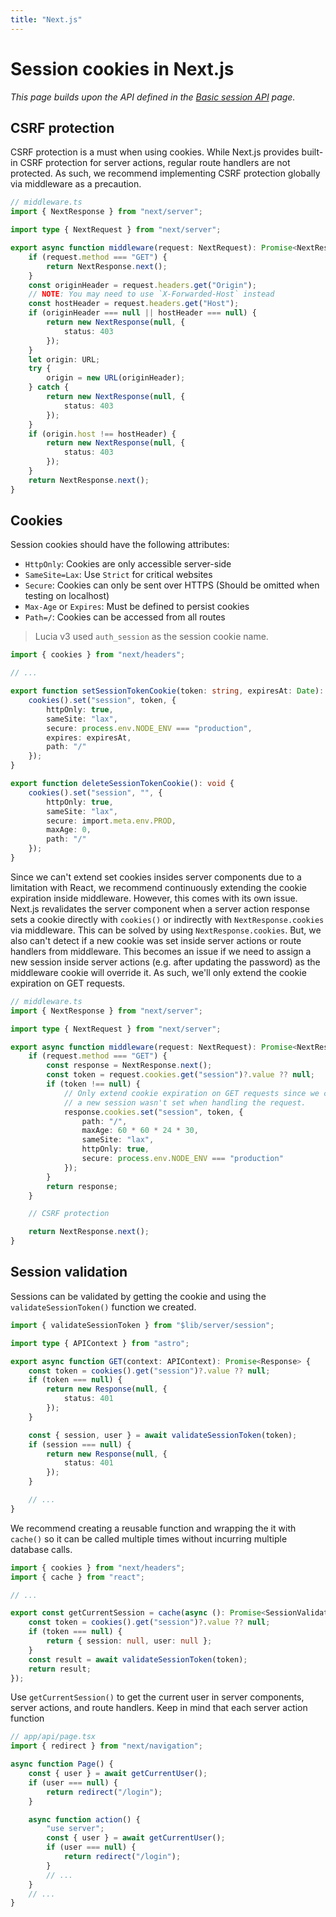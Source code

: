 ```yaml
---
title: "Next.js"
---
```


# Session cookies in Next.js

_This page builds upon the API defined in the [Basic session API](/sessions/basic-api) page._

## CSRF protection

CSRF protection is a must when using cookies. While Next.js provides built-in CSRF protection for server actions, regular route handlers are not protected. As such, we recommend implementing CSRF protection globally via middleware as a precaution.

```ts
// middleware.ts
import { NextResponse } from "next/server";

import type { NextRequest } from "next/server";

export async function middleware(request: NextRequest): Promise<NextResponse> {
	if (request.method === "GET") {
		return NextResponse.next();
	}
	const originHeader = request.headers.get("Origin");
	// NOTE: You may need to use `X-Forwarded-Host` instead
	const hostHeader = request.headers.get("Host");
	if (originHeader === null || hostHeader === null) {
		return new NextResponse(null, {
			status: 403
		});
	}
	let origin: URL;
	try {
		origin = new URL(originHeader);
	} catch {
		return new NextResponse(null, {
			status: 403
		});
	}
	if (origin.host !== hostHeader) {
		return new NextResponse(null, {
			status: 403
		});
	}
	return NextResponse.next();
}
```

## Cookies

Session cookies should have the following attributes:

- `HttpOnly`: Cookies are only accessible server-side
- `SameSite=Lax`: Use `Strict` for critical websites
- `Secure`: Cookies can only be sent over HTTPS (Should be omitted when testing on localhost)
- `Max-Age` or `Expires`: Must be defined to persist cookies
- `Path=/`: Cookies can be accessed from all routes

> Lucia v3 used `auth_session` as the session cookie name.

```ts
import { cookies } from "next/headers";

// ...

export function setSessionTokenCookie(token: string, expiresAt: Date): void {
	cookies().set("session", token, {
		httpOnly: true,
		sameSite: "lax",
		secure: process.env.NODE_ENV === "production",
		expires: expiresAt,
		path: "/"
	});
}

export function deleteSessionTokenCookie(): void {
	cookies().set("session", "", {
		httpOnly: true,
		sameSite: "lax",
		secure: import.meta.env.PROD,
		maxAge: 0,
		path: "/"
	});
}
```

Since we can't extend set cookies insides server components due to a limitation with React, we recommend continuously extending the cookie expiration inside middleware. However, this comes with its own issue. Next.js revalidates the server component when a server action response sets a cookie directly with `cookies()` or indirectly with `NextResponse.cookies` via middleware. This can be solved by using `NextResponse.cookies`. But, we also can't detect if a new cookie was set inside server actions or route handlers from middleware. This becomes an issue if we need to assign a new session inside server actions (e.g. after updating the password) as the middleware cookie will override it. As such, we'll only extend the cookie expiration on GET requests.

```ts
// middleware.ts
import { NextResponse } from "next/server";

import type { NextRequest } from "next/server";

export async function middleware(request: NextRequest): Promise<NextResponse> {
	if (request.method === "GET") {
		const response = NextResponse.next();
		const token = request.cookies.get("session")?.value ?? null;
		if (token !== null) {
			// Only extend cookie expiration on GET requests since we can be sure
			// a new session wasn't set when handling the request.
			response.cookies.set("session", token, {
				path: "/",
				maxAge: 60 * 60 * 24 * 30,
				sameSite: "lax",
				httpOnly: true,
				secure: process.env.NODE_ENV === "production"
			});
		}
		return response;
	}

	// CSRF protection

	return NextResponse.next();
}
```

## Session validation

Sessions can be validated by getting the cookie and using the `validateSessionToken()` function we created.

```ts
import { validateSessionToken } from "$lib/server/session";

import type { APIContext } from "astro";

export async function GET(context: APIContext): Promise<Response> {
	const token = cookies().get("session")?.value ?? null;
	if (token === null) {
		return new Response(null, {
			status: 401
		});
	}

	const { session, user } = await validateSessionToken(token);
	if (session === null) {
		return new Response(null, {
			status: 401
		});
	}

	// ...
}
```

We recommend creating a reusable function and wrapping the it with `cache()` so it can be called multiple times without incurring multiple database calls.

```ts
import { cookies } from "next/headers";
import { cache } from "react";

// ...

export const getCurrentSession = cache(async (): Promise<SessionValidationResult> => {
	const token = cookies().get("session")?.value ?? null;
	if (token === null) {
		return { session: null, user: null };
	}
	const result = await validateSessionToken(token);
	return result;
});
```

Use `getCurrentSession()` to get the current user in server components, server actions, and route handlers. Keep in mind that each server action function

```ts
// app/api/page.tsx
import { redirect } from "next/navigation";

async function Page() {
	const { user } = await getCurrentUser();
	if (user === null) {
		return redirect("/login");
	}

	async function action() {
		"use server";
		const { user } = await getCurrentUser();
		if (user === null) {
			return redirect("/login");
		}
		// ...
	}
	// ...
}
```
